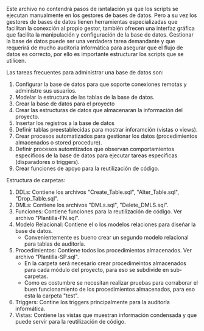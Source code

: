 Este archivo no contendrá pasos de isntalación ya que los scripts se ejecutan manualmente en los gestores de bases de datos.
Pero a su vez los gestores de bases de datos tienen herramientas especializadas que facilitan la conexción al propio gestor, también ofrecen una interfaz gráfica que facilita la manipulación y configuración de la base de datos. Gestionar la base de datos puede ser una verdadera tarea demandante y que requerirá de mucho auditoría informática para asegurar que el flujo de datos es correcto, por ello es importante estructurar los scripts que se utilicen.

Las tareas frecuentes para administrar una base de datos son:
1. Configurar la base de datos para que soporte conexiones remotas y administre sus usuarios.
2. Modelar la estructura de las tablas de la base de datos.
3. Crear la base de datos para el proyecto
4. Crear las estructuras de datos que almacenaran la información del proyecto.
5. Insertar los registros a la base de datos
6. Definir tablas preestablecidas para mostrar inforamción (vistas o views).
7. Crear procesos automatizados para gestionar los datos (procedimientos almacenados o stored procedure).
8. Definir procesos automtizados que observan comportamientos específicos de la base de datos para ejecutar tareas específicas (disparadores o triggers).
9. Crear funciones de apoyo para la reutilización de código.


Estructura de carpetas:
1. DDLs: Contiene los archivos "Create_Table.sql", "Alter_Table.sql", "Drop_Table.sql".
2. DMLs: Contiene los archivos "DMLs.sql", "Delete_DMLS.sql".
3. Funciones: Contiene funciones para la reutilización de código. Ver archivo "Plantilla-FN.sql".
4. Modelo Relacional: Contiene el o los modelos relaciones para diseñar la base de datos.
    - Convenientemente es bueno crear un segundo modelo relacional para tablas de auditoría.
5. Procedimientos: Contiene todos los procedimientos almacenados. Ver archivo "Plantilla-SP.sql".
    - En la carpeta será necesario crear procedimeintos almacenados para cada módulo del proyecto, para eso se subdivide en sub-carpetas.
    - Como es costumbre se necesitan realizar pruebas para corraborar el buen funcionamiento de los procedimientos almacenados, para eso esta la carpeta "test".
6. Triggers: Contine los triggers principalmente para la auditoría informática.
7. Vistas: Contiene las vistas que muestran información condensada y que puede servir para la reutilización de código.